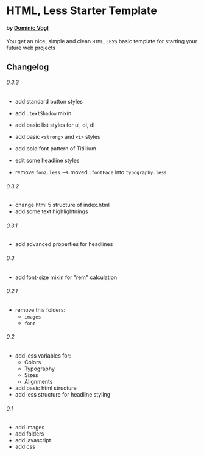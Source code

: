 # HTML, Less Starter Template
#### by [Dominic Vogl](http://www.cat-ia.de)

You get an nice, simple and clean `HTML`, `LESS` basic template for starting your future web projects

## Changelog

###### 0.3.3

* add standard button styles
* add `.textShadow` mixin
* add basic list styles for ul, ol, dl
* add basic `<strong>` and `<i>` styles
* add bold font pattern of Titillium

* edit some headline styles

* remove `fonz.less` --> moved `.fontFace` into `typography.less`

###### 0.3.2

* change html 5 structure of index.html
* add some text highlightnings

###### 0.3.1

* add advanced properties for headlines

###### 0.3

* add font-size mixin for "rem" calculation


###### 0.2.1

* remove this folders:
	* `images`
	* `fonz`
	  
	  
###### 0.2

* add less variables for:
	* Colors
	* Typography
	* Sizes
	* Alignments
* add basic html structure
* add less structure for headline styling


###### 0.1

* add images
* add folders
* add javascript
* add css
